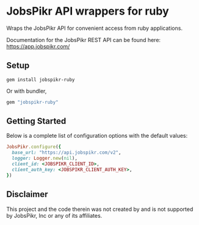 # JobsPikr API wrappers for ruby

Wraps the JobsPikr API for convenient access from ruby applications.

Documentation for the JobsPikr REST API can be found here: https://app.jobspikr.com/

## Setup

    gem install jobspikr-ruby

Or with bundler,

```ruby
gem "jobspikr-ruby"
```

## Getting Started

Below is a complete list of configuration options with the default values:
```ruby
JobsPikr.configure({
  base_url: "https://api.jobspikr.com/v2",
  logger: Logger.new(nil),
  client_id: <JOBSPIKR_CLIENT_ID>,
  client_auth_key: <JOBSPIKR_CLIENT_AUTH_KEY>,
})
```

## Disclaimer

This project and the code therein was not created by and is not supported by JobsPikr, Inc or any of its affiliates.

